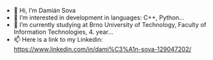 - 👋 Hi, I’m Damián Sova
- 👀 I’m interested in development in languages: C++, Python...
- 🌱 I’m currently studying at Brno University of Technology, Faculty of Information Technologies, 4. year...
- 📫 Here is a link to my Linkedin: https://www.linkedin.com/in/dami%C3%A1n-sova-129047202/
